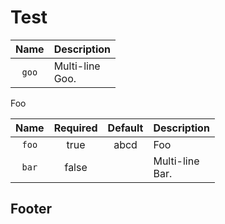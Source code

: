 # Test

<!--(outputs-start)-->

| Name  | Description |
| :---: | ----------- |
| `goo` | Multi-line<br>Goo. |

<!--(outputs-end)-->

Foo

<!--(inputs-start)-->

| Name  | Required | Default | Description |
| :---: | :------: | :-----: | ----------- |
| `foo` | true | abcd | Foo |
| `bar` | false |  | Multi-line<br>Bar. |

<!--(inputs-end)-->

## Footer
